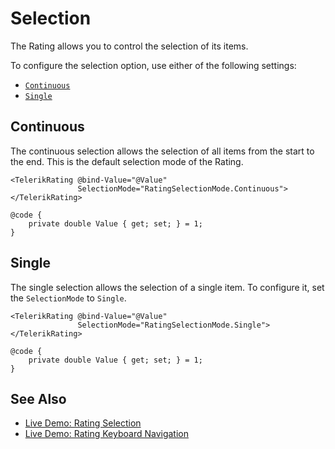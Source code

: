
# Selection

The Rating allows you to control the selection of its items.

To configure the selection option, use either of the following settings:

* [`Continuous`](#continuous)
* [`Single`](#single)

## Continuous

The continuous selection allows the selection of all items from the start to the end. This is the default selection mode of the Rating.

````RAZOR
<TelerikRating @bind-Value="@Value"
               SelectionMode="RatingSelectionMode.Continuous">
</TelerikRating>

@code {
    private double Value { get; set; } = 1;
}
````

## Single

The single selection allows the selection of a single item. To configure it, set the `SelectionMode` to `Single`.

````RAZOR
<TelerikRating @bind-Value="@Value"
               SelectionMode="RatingSelectionMode.Single">
</TelerikRating>

@code {
    private double Value { get; set; } = 1;
}
````

## See Also

* [Live Demo: Rating Selection](https://demos.telerik.com/blazor-ui/rating/selection)
* [Live Demo: Rating Keyboard Navigation](https://demos.telerik.com/blazor-ui/rating/keyboard-navigation)